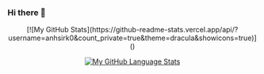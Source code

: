 ### Hi there 👋

<!--
**anhsirk0/anhsirk0** is a ✨ _special_ ✨ repository because its `README.md` (this file) appears on your GitHub profile.

Here are some ideas to get you started:

- 🔭 I’m currently working on ...
- 🌱 I’m currently learning ...
- 👯 I’m looking to collaborate on ...
- 🤔 I’m looking for help with ...
- 💬 Ask me about ...
- 📫 How to reach me: ...
- 😄 Pronouns: ...
- ⚡ Fun fact: ...
-->

<div align="center">
[![My GitHub Stats](https://github-readme-stats.vercel.app/api/?username=anhsirk0&count_private=true&theme=dracula&showicons=true)]()

[![My GitHub Language Stats](https://github-readme-stats.vercel.app/api/top-langs/?username=anhsirk0&langs_count=10&theme=dracula&layout=compact)]()
</div>
